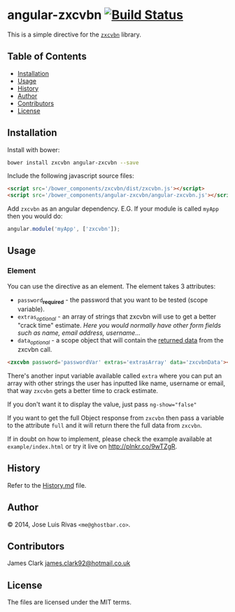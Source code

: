 angular-zxcvbn [![Build Status](https://travis-ci.org/jamesclark92/angular-zxcvbn.svg?branch=master)](https://travis-ci.org/jamesclark92/angular-zxcvbn)
==============

This is a simple directive for the [`zxcvbn`](https://github.com/dropbox/zxcvbn) library.

## Table of Contents ##
  * [Installation](#installation)
  * [Usage](#usage)
  * [History](#history)
  * [Author](#author)
  * [Contributors](#contributors)
  * [License](#License)

## Installation ##

  Install with bower:
  ```bash
  bower install zxcvbn angular-zxcvbn --save
  ```

  Include the following javascript source files:
  ```html
  <script src='/bower_components/zxcvbn/dist/zxcvbn.js'></script>
  <script src='/bower_components/angular-zxcvbn/angular-zxcvbn.js'></script>
  ```

  Add `zxcvbn` as an angular dependency. E.G. If your module is called `myApp` then you would do:
  ```javascript
  angular.module('myApp', ['zxcvbn']);
  ```

## Usage ##

  ### Element ###

  You can use the directive as an element. The element takes 3 attributes:
   * `password`<sub>**required**</sub> - the password that you want to be tested (scope variable).
   * `extras`<sub>*optional*</sub> - an array of strings that zxcvbn will use to get a better "crack time" estimate. *Here you would normally have other form fields such as name, email address, username...*
   * `data`<sub>*optional*</sub> - a scope object that will contain the [returned data](https://github.com/dropbox/zxcvbn#usage) from the zxcvbn call.

 ```html
 <zxcvbn password='passwordVar' extras='extrasArray' data='zxcvbnData'></zxcvbn>
 ```




There's another input variable available called `extra` where you can put an array with other strings the user has inputted like name, username or email, that way `zxcvbn` gets a better time to crack estimate.

If you don't want it to display the value, just pass  `ng-show="false"`

If you want to get the full Object response from `zxcvbn` then pass a variable to the attribute `full` and it will return there the full data from `zxcvbn`.

If in doubt on how to implement, please check the example available at `example/index.html` or try it live on <http://plnkr.co/9wTZgR>.

## History ##

Refer to the [History.md](History.md) file.

## Author ##

© 2014, Jose Luis Rivas `<me@ghostbar.co>`.

## Contributors ##

James Clark <james.clark92@hotmail.co.uk>

## License ##

The files are licensed under the MIT terms.
